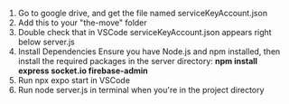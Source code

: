 1. Go to google drive, and get the file named serviceKeyAccount.json
2. Add this to your "the-move" folder
3. Double check that in VSCode serviceKeyAccount.json appears right below server.js
4. Install Dependencies
Ensure you have Node.js and npm installed, then install the required packages in the server directory:
**npm install express socket.io firebase-admin**
5. Run npx expo start in VSCode
6. Run node server.js in terminal when you're in the project directory
